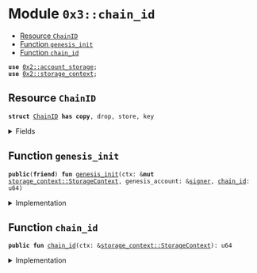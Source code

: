 
<a name="0x3_chain_id"></a>

# Module `0x3::chain_id`



-  [Resource `ChainID`](#0x3_chain_id_ChainID)
-  [Function `genesis_init`](#0x3_chain_id_genesis_init)
-  [Function `chain_id`](#0x3_chain_id_chain_id)


<pre><code><b>use</b> <a href="../../moveos/moveos-stdlib/moveos-stdlib/doc/account_storage.md#0x2_account_storage">0x2::account_storage</a>;
<b>use</b> <a href="../../moveos/moveos-stdlib/moveos-stdlib/doc/storage_context.md#0x2_storage_context">0x2::storage_context</a>;
</code></pre>



<a name="0x3_chain_id_ChainID"></a>

## Resource `ChainID`



<pre><code><b>struct</b> <a href="chain_id.md#0x3_chain_id_ChainID">ChainID</a> <b>has</b> <b>copy</b>, drop, store, key
</code></pre>



<details>
<summary>Fields</summary>


<dl>
<dt>
<code>id: u64</code>
</dt>
<dd>

</dd>
</dl>


</details>

<a name="0x3_chain_id_genesis_init"></a>

## Function `genesis_init`



<pre><code><b>public</b>(<b>friend</b>) <b>fun</b> <a href="chain_id.md#0x3_chain_id_genesis_init">genesis_init</a>(ctx: &<b>mut</b> <a href="../../moveos/moveos-stdlib/moveos-stdlib/doc/storage_context.md#0x2_storage_context_StorageContext">storage_context::StorageContext</a>, genesis_account: &<a href="../../moveos/moveos-stdlib/move-stdlib/doc/signer.md#0x1_signer">signer</a>, <a href="chain_id.md#0x3_chain_id">chain_id</a>: u64)
</code></pre>



<details>
<summary>Implementation</summary>


<pre><code><b>public</b>(<b>friend</b>) <b>fun</b> <a href="chain_id.md#0x3_chain_id_genesis_init">genesis_init</a>(ctx: &<b>mut</b> StorageContext, genesis_account: &<a href="../../moveos/moveos-stdlib/move-stdlib/doc/signer.md#0x1_signer">signer</a>, <a href="chain_id.md#0x3_chain_id">chain_id</a>: u64){
    <b>let</b> <a href="chain_id.md#0x3_chain_id">chain_id</a> = <a href="chain_id.md#0x3_chain_id_ChainID">ChainID</a>{
        id: <a href="chain_id.md#0x3_chain_id">chain_id</a>
    };
    <a href="../../moveos/moveos-stdlib/moveos-stdlib/doc/account_storage.md#0x2_account_storage_global_move_to">account_storage::global_move_to</a>(ctx, genesis_account, <a href="chain_id.md#0x3_chain_id">chain_id</a>);
}
</code></pre>



</details>

<a name="0x3_chain_id_chain_id"></a>

## Function `chain_id`



<pre><code><b>public</b> <b>fun</b> <a href="chain_id.md#0x3_chain_id">chain_id</a>(ctx: &<a href="../../moveos/moveos-stdlib/moveos-stdlib/doc/storage_context.md#0x2_storage_context_StorageContext">storage_context::StorageContext</a>): u64
</code></pre>



<details>
<summary>Implementation</summary>


<pre><code><b>public</b> <b>fun</b> <a href="chain_id.md#0x3_chain_id">chain_id</a>(ctx: &StorageContext) : u64 {
    <b>let</b> <a href="chain_id.md#0x3_chain_id">chain_id</a> = <a href="../../moveos/moveos-stdlib/moveos-stdlib/doc/account_storage.md#0x2_account_storage_global_borrow">account_storage::global_borrow</a>&lt;<a href="chain_id.md#0x3_chain_id_ChainID">ChainID</a>&gt;(ctx, @rooch_framework);
    <a href="chain_id.md#0x3_chain_id">chain_id</a>.id
}
</code></pre>



</details>
